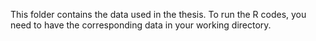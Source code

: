 This folder contains the data used in the thesis. To run the R codes, you need to have the corresponding data in your working directory.
